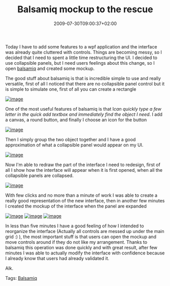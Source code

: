 ﻿---
title: "Balsamiq mockup to the rescue"
description: ""
date: 2009-07-30T09:00:37+02:00
draft: false
tags: [Experiences]
categories: [Experiences]
---
Today I have to add some features to a wpf application and the interface was already quite cluttered with controls. Things are becoming messy, so I decided that I need to spent a little time restructuring the UI. I decided to use collapsible panels, but I need users feelings about this change, so I open [balsamiq](http://www.balsamiq.com/) and created some mockup.

The good stuff about balsamiq is that is incredible simple to use and really versatile, first of all I noticed that there are no collapsible panel control but it is simple to simulate one, first of all you can create a rectangle

[![image](https://www.codewrecks.com/blog/wp-content/uploads/2009/07/image-thumb20.png "image")](https://www.codewrecks.com/blog/wp-content/uploads/2009/07/image20.png)

One of the most useful features of balsamiq is that I*can quickly type a few letter in the quick add textbox and immediately find the object I need*. I add a canvas, a round button, and finally I choose an icon for the button

[![image](https://www.codewrecks.com/blog/wp-content/uploads/2009/07/image-thumb21.png "image")](https://www.codewrecks.com/blog/wp-content/uploads/2009/07/image21.png)

Then I simply group the two object together and I have a good approximation of what a collapsible panel would appear on my UI.

[![image](https://www.codewrecks.com/blog/wp-content/uploads/2009/07/image-thumb22.png "image")](https://www.codewrecks.com/blog/wp-content/uploads/2009/07/image22.png)

Now I'm able to redraw the part of the interface I need to redesign, first of all I show how the interface will appear when it is first opened, when all the collapsible panels are collapsed.

[![image](https://www.codewrecks.com/blog/wp-content/uploads/2009/07/image-thumb23.png "image")](https://www.codewrecks.com/blog/wp-content/uploads/2009/07/image23.png)

With few clicks and no more than a minute of work I was able to create a really good representation of the new interface, then in another few minutes I created the mockup of the interface when the panel are expanded

[![image](https://www.codewrecks.com/blog/wp-content/uploads/2009/07/image-thumb24.png "image")](https://www.codewrecks.com/blog/wp-content/uploads/2009/07/image24.png) [![image](https://www.codewrecks.com/blog/wp-content/uploads/2009/07/image-thumb25.png "image")](https://www.codewrecks.com/blog/wp-content/uploads/2009/07/image25.png) [![image](https://www.codewrecks.com/blog/wp-content/uploads/2009/07/image-thumb26.png "image")](https://www.codewrecks.com/blog/wp-content/uploads/2009/07/image26.png)

In less than five minutes I have a good feeling of how I intended to reorganize the interface (Actually all controls are messed up under the main grid :) ), the most important stuff is that users can open the mockup and move controls around if they do not like my arrangement. Thanks to balsamiq this operation was done quickly and with great result, after few minutes I was able to actually modify the interface with confidence because I already know that users had already validated it.

Alk.

Tags: [Balsamiq](http://technorati.com/tag/Balsamiq)
